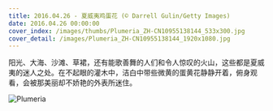 ```yaml
---
title: 2016.04.26 - 夏威夷鸡蛋花 (© Darrell Gulin/Getty Images)
date: 2016.04.26 00:00:00
cover_index: /images/thumbs/Plumeria_ZH-CN10955138144_533x300.jpg
cover_detail: /images/Plumeria_ZH-CN10955138144_1920x1080.jpg
---
```


阳光、大海、沙滩、草裙，还有能歌善舞的人们和令人惊叹的火山，这些都是夏威夷的迷人之处。在不起眼的灌木中，洁白中带些微黄的蛋黄花静静开着，俯身观看，会被那美丽却不娇艳的外表所迷住。

![Plumeria](/images/Plumeria_ZH-CN10955138144_1920x1080.jpg)
